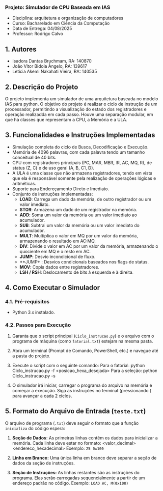 ### Projeto: Simulador de CPU Baseada em IAS

- Disciplina: arquitetura e organização de computadores
- Curso: Bacharelado em Ciência da Computação
- Data de Entrega: 04/08/2025 
- Professor: Rodrigo Calvo 

## 1. Autores

- Isadora Dantas Bruchmam, RA: 140870
- João Vitor Bidoia Ângelo, RA: 139617
- Letícia Akemi Nakahati Vieira, RA: 140535


## 2. Descrição do Projeto
O projeto implementa um simulador de uma arquitetura baseada no modelo IAS para python. O objetivo do projeto é  realizar o ciclo de instrução de um processador, permitindo a visualização do estado dos registradores e operação realizadda em cada passo. Houve uma separação modular, em que há classes que representam a CPU, a Memória e a ULA.

## 3. Funcionalidades e Instruções Implementadas
- Simulação completa do ciclo de Busca, Decodificação e Execução.
- Memória de 4096 palavras, com cada palavra tendo um tamanho conceitual de 40 bits.
- CPU com registradores principais (PC, MAR, MBR, IR, AC, MQ, R), de status (Z, C) e de uso geral (A, B, C1, D).
- A ULA é uma classe que não armazena registradores, tendo em vista que ela é responsável somente pela realização de operações lógicas e aritméticas.
- Suporte para Endereçamento Direto e Imediato.
- Conjunto de instruções implementadas:
  - **LOAD**: Carrega um dado da memória, de outro registrador ou um valor imediato.
  - **STOR**: Armazena um dado de um registrador na memória.
  - **ADD**: Soma um valor da memória ou um valor imediato ao acumulador.
  - **SUB**: Subtrai um valor da memória ou um valor imediato do acumulador.
  - **MULT**: Multiplica o valor em MQ por um valor da memória, armazenando o resultado em AC:MQ.
  - **DIV**: Divide o valor em AC por um valor da memória, armazenando o quociente em MQ e o resto em AC.
  - **JUMP**: Desvio incondicional de fluxo.
  - **JUMP+ : Desvios condicionais baseados nos flags de status.
  - **MOV**: Copia dados entre registradores.
  - **LSH / RSH**: Deslocamento de bits à esquerda e à direita.

## 4. Como Executar o Simulador

### 4.1. Pré-requisitos
- Python 3.x instalado.

### 4.2. Passos para Execução 
1.  Garanta que o script principal (`Ciclo_instrucao.py`) e o arquivo com o programa de máquina (como `fatorial.txt`) estejam na mesma pasta.

2.  Abra um terminal (Prompt de Comando, PowerShell, etc.) e navegue até a pasta do projeto.

3.  Execute o script com o seguinte comando:
    Para o fatorial:
    python Ciclo_instrucao.py -f <posicao_hexa_desejada>
    Para a seleção:
    python Ciclo_instrucao.py -s <posicao _hexa_desejada>
    

5.  O simulador irá iniciar, carregar o programa do arquivo na memória e começar a execução. Siga as instruções no terminal (pressionando <ENTER>) para avançar a cada 2 ciclos.

## 5. Formato do Arquivo de Entrada (`teste.txt`)
O arquivo de programa (`.txt`) deve seguir o formato que a função `inicializa` do código espera:

1.  **Seção de Dados:** As primeiras linhas contêm os dados para inicializar a memória. Cada linha deve estar no formato:
    <valor_decimal> <endereco_hexadecimal>
    Exemplo: `25 0x100`

2.  **Linha em Branco:** Uma única linha em branco deve separar a seção de dados da seção de instruções.

3.  **Seção de Instruções:** As linhas restantes são as instruções do programa. Elas serão carregadas sequencialmente a partir de um endereço padrão no código.
    Exemplo: `LOAD AC, M(0x100)`


